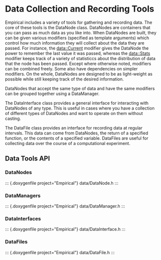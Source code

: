 Data Collection and Recording Tools
===================================

Empirical includes a variety of tools for gathering and recording data.
The core of these tools is the DataNode class. DataNodes are containers
that you can pass as much data as you like into. When DataNodes are
built, they can be given various modifiers (specified as template
arguments) which control how much information they will collect about
the data they are passed. For instance, the <data::Current> modifier
gives the DataNode the power to remember the last value it was passed,
whereas the <data::Stats> modifier keeps track of a variety of
statisticcs about the distribution of data that the node has been
passed. Except where otherwise noted, modifiers can be combined freely.
Some also have dependencies on simpler modifiers. On the whole,
DataNodes are designed to be as light-weight as possible while still
keeping track of the desired information.

DataNodes that accept the same type of data and have the same modifiers
can be grouped together using a DataManager.

The DataInterface class provides a general interface for interacting
with DataNodes of any type. This is useful in cases where you have a
collection of different types of DataNodes and want to operate on them
without casting.

The DataFile class provides an interface for recording data at regular
intervals. This data can come from DataNodes, the return of a specified
function, or the contents of a specified variable. DataFiles are useful
for collecting data over the course of a computational experiment.

Data Tools API
--------------

### DataNodes

::: {.doxygenfile project="Empirical"}
data/DataNode.h
:::

### DataManagers

::: {.doxygenfile project="Empirical"}
data/DataManager.h
:::

### DataInterfaces

::: {.doxygenfile project="Empirical"}
data/DataInterface.h
:::

### DataFiles

::: {.doxygenfile project="Empirical"}
data/DataFile.h
:::
